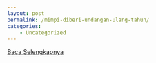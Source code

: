 ```yaml
---
layout: post
permalink: /mimpi-diberi-undangan-ulang-tahun/
categories:
    - Uncategorized
---
```


[Baca Selengkapnya](/01)